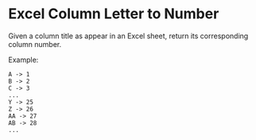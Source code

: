 # Excel Column Letter to Number

Given a column title as appear in an Excel sheet, return its corresponding column number.

Example:

```
A -> 1
B -> 2
C -> 3
...
Y -> 25
Z -> 26
AA -> 27
AB -> 28
...
```
